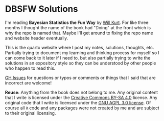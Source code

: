 # DBSFW Solutions

I'm reading **Bayesian Statistics the Fun Way** by [Will Kurt](https://www.countbayesie.com/about).
For like three months I thought the name of the book had "Doing" at the front which is why the repo
is named that. Maybe I'll get around to fixing the repo name and website header eventually.

This is the quarto website where I post my notes, solutions, thoughts, etc. Partially trying to document
my learning and thinking process for myself so I can come back to it later if I need to, but also partially
trying to write the solutions in an expository style so they can be understood by other people
who happen to read this.

[GH Issues](https://github.com/wzbillings/DBSFW/issues) for questions or typos or comments or things that
I said that are incorrect are welcome!

**Reuse:** Anything from the book does not belong to me. Any original content that I write is licensed
under the [Creative Commons BY-SA 4.0](https://creativecommons.org/licenses/by-sa/4.0/) license. Any original
code that I write is licensed under the [GNU AGPL 3.0 license](https://www.gnu.org/licenses/agpl-3.0.en.html).
Of course all `R` code and any packages were not created by me and are subject to their original licensing.

